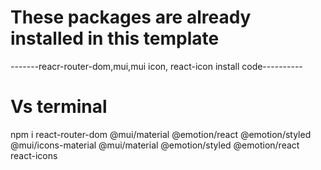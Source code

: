 # These packages are already installed in this template
-------reacr-router-dom,mui,mui icon, react-icon install code----------
# Vs terminal

npm i react-router-dom @mui/material @emotion/react @emotion/styled @mui/icons-material @mui/material @emotion/styled @emotion/react react-icons
